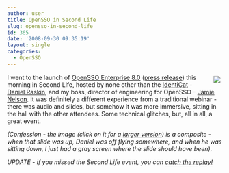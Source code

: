 ```yaml
---
author: user
title: OpenSSO in Second Life
slug: opensso-in-second-life
id: 365
date: '2008-09-30 09:35:19'
layout: single
categories:
  - OpenSSO
---
```


<span style="margin: 5px; float: right;">[![](http://blog.superpat.com/wp-content/uploads/2009/09/OpenSSOSecondLife250x167.png)](http://blog.superpat.com/wp-content/uploads/2009/09/OpenSSOSecondLife.png)</span>

I went to the launch of [OpenSSO Enterprise 8.0](http://www.sun.com/software/products/opensso_enterprise/) ([press release](http://www.sun.com/aboutsun/pr/2008-09/sunflash.20080930.1.xml)) this morning in Second Life, hosted by none other than the [IdentiCat](http://blogs.sun.com/raskin/entry/wanted_identicat_1_000_000) - [Daniel Raskin](http://blogs.sun.com/raskin/), and my boss, director of engineering for OpenSSO - [Jamie Nelson](http://developers.sun.com/identity/reference/techart/accessmgmt.html). It was definitely a different experience from a traditional webinar - there was audio and slides, but somehow it was more immersive, sitting in the hall with the other attendees. Some technical glitches, but, all in all, a great event.

_(Confession - the image (click on it for a [larger version](http://blog.superpat.com/OpenSSOSecondLife.png)) is a composite - when that slide was up, Daniel was off flying somewhere, and when he was sitting down, I just had a gray screen where the slide should have been)._

_UPDATE - if you missed the Second Life event, you can [catch the replay!](http://www.sun.com/emrkt/campaign_assets/secondlife/opensso.jsp)_
